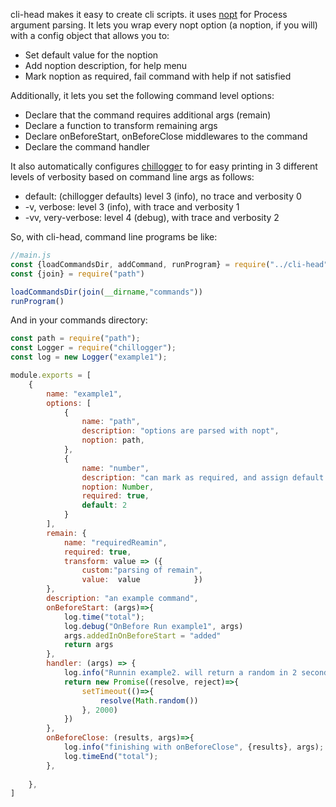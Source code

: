 cli-head makes it easy to create cli scripts. it uses [nopt](https://www.npmjs.com/package/nopt) for Process argument parsing.
It lets you wrap every nopt option (a noption, if you will) with a config object that allows you to:
-	Set default value for the noption
-	Add noption description, for help menu
-	Mark noption as required, fail command with help if not satisfied

Additionally, it lets you set the following command level options:
-	Declare that the command requires additional args (remain)
-	Declare a function to transform remaining args
-	Declare onBeforeStart, onBeforeClose middlewares to the command
-	Declare the command handler

It also automatically configures [chillogger](https://www.npmjs.com/package/chillogger) to for easy printing in 3 different levels of verbosity based on command line args as follows:
-   default: (chillogger defaults) level 3 (info), no trace and verbosity 0
-   -v, verbose: level 3 (info), with trace and verbosity 1
-   -vv, very-verbose: level 4 (debug), with trace and verbosity 2


So, with cli-head, command line programs be like:
```js
//main.js
const {loadCommandsDir, addCommand, runProgram} = require("../cli-head");
const {join} = require("path")

loadCommandsDir(join(__dirname,"commands"))
runProgram()
```

And in your commands directory:
```js
const path = require("path");
const Logger = require("chillogger");
const log = new Logger("example1");

module.exports = [
    {
        name: "example1",
        options: [
            {
                name: "path",
                description: "options are parsed with nopt",
                noption: path,
            },
            {
                name: "number",
                description: "can mark as required, and assign default value",
                noption: Number,
                required: true,
                default: 2
            }
        ],
        remain: {
            name: "requiredReamin",
            required: true,
            transform: value => ({
                custom:"parsing of remain",
                value:  value            })
        },
        description: "an example command",
        onBeforeStart: (args)=>{
            log.time("total");
            log.debug("OnBefore Run example1", args)
            args.addedInOnBeforeStart = "added"
            return args
        },
        handler: (args) => {
            log.info("Runnin example2. will return a random in 2 seconds");
            return new Promise((resolve, reject)=>{
                setTimeout(()=>{
                    resolve(Math.random())
                }, 2000)
            })
        },
        onBeforeClose: (results, args)=>{
            log.info("finishing with onBeforeClose", {results}, args);
            log.timeEnd("total");
        },
        
    },
]
```